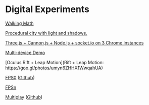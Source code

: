 # Digital Experiments
[Walking Math](https://www.youtube.com/watch?v=dD0Jj3-To3I)

[Procedural city with light and shadows.](https://www.youtube.com/watch?v=m68FDmU0wGw)

[Three.js + Cannon.js + Node.js + socket.io on 3 Chrome instances](https://www.youtube.com/watch?v=-TiZzovx5YE)

[Multi-device Demo](https://www.youtube.com/watch?v=LT1zlUX5kDI)

[Oculus Rift + Leap Motion](Rift + Leap Motion: https://goo.gl/photos/umyn6ZHHX1WwqahUA)

[FPS0](https://www.youtube.com/watch?v=xlga8EcsLqI) ([Github]( http://dirkk0.github.com/fps0/))

[FPSn](https://www.youtube.com/watch?v=6_wbAsfJWJw)

[Multiplay](https://youtu.be/HIOfZbdWD4w?t=40) ([Github](https://github.com/dirkk0/multiplay))